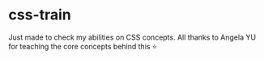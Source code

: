 # css-train
Just made to check my abilities on CSS concepts. All thanks to Angela YU for teaching the core concepts behind this ⭐
